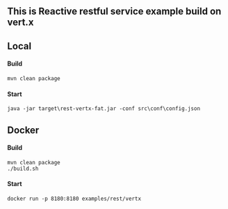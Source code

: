 ## This is Reactive restful service example build on vert.x

## Local 

#### Build
```
mvn clean package
```

#### Start
```
java -jar target\rest-vertx-fat.jar -conf src\conf\config.json
```

## Docker

#### Build
```
mvn clean package
./build.sh
```

#### Start
```
docker run -p 8180:8180 examples/rest/vertx
```
